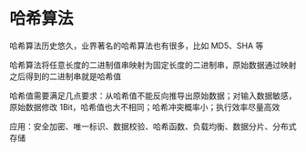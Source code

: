 # 哈希算法

哈希算法历史悠久，业界著名的哈希算法也有很多，比如 MD5、SHA 等

哈希算法将任意长度的二进制值串映射为固定长度的二进制串，原始数据通过映射之后得到的二进制串就是哈希值

哈希值需要满足几点要求：从哈希值不能反向推导出原始数据；对输入数据敏感，原始数据修改 1Bit，哈希值也大不相同；哈希冲突概率小；执行效率尽量高效

应用：安全加密、唯一标识、数据校验、哈希函数、负载均衡、数据分片、分布式存储